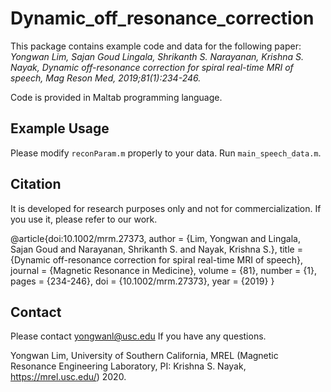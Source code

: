 # Dynamic_off_resonance_correction

This package contains example code and data for the following paper: 
*Yongwan Lim, Sajan Goud Lingala, Shrikanth S. Narayanan, Krishna S. Nayak, Dynamic off-resonance correction for spiral real-time MRI of speech, Mag Reson Med, 2019;81(1):234-246.*

Code is provided in Maltab programming language.

## Example Usage

Please modify `reconParam.m` properly to your data.
Run `main_speech_data.m`. 

## Citation
It is developed for research purposes only and not for commercialization. If you use it, please refer to our work.

@article{doi:10.1002/mrm.27373,
author = {Lim, Yongwan and Lingala, Sajan Goud and Narayanan, Shrikanth S. and Nayak, Krishna S.},
title = {Dynamic off-resonance correction for spiral real-time MRI of speech},
journal = {Magnetic Resonance in Medicine},
volume = {81},
number = {1},
pages = {234-246},
doi = {10.1002/mrm.27373},
year = {2019}
}

## Contact
Please contact yongwanl@usc.edu If you have any questions.

Yongwan Lim, University of Southern California, MREL (Magnetic Resonance Engineering Laboratory, PI: Krishna S. Nayak, https://mrel.usc.edu/) 2020.
